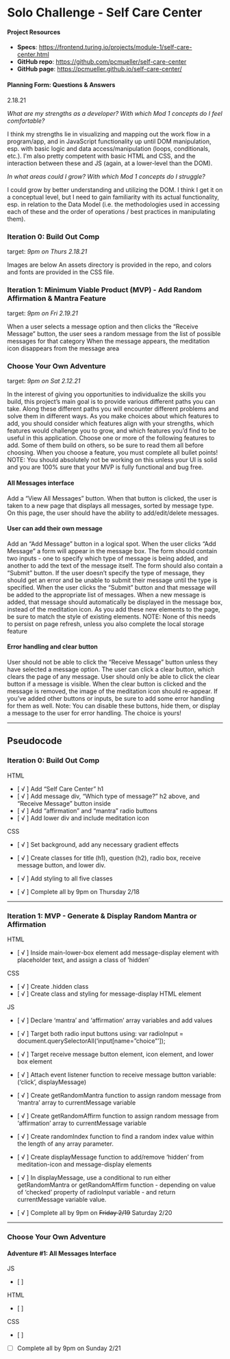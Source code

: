 # Solo Challenge - Self Care Center

#### Project Resources
- **Specs**: https://frontend.turing.io/projects/module-1/self-care-center.html
- **GitHub repo**: https://github.com/pcmueller/self-care-center
- **GitHub page**: https://pcmueller.github.io/self-care-center/

#### Planning Form: Questions & Answers
2.18.21

*What are my strengths as a developer? With which Mod 1 concepts do I feel comfortable?* 
 
I think my strengths lie in visualizing and mapping out the work flow in a program/app, and in JavaScript functionality up until DOM manipulation, esp. with basic logic and data access/manipulation (loops, conditionals, etc.).  I'm also pretty competent with basic HTML and CSS, and the interaction between these and JS (again, at a lower-level than the DOM).  
 
*In what areas could I grow? With which Mod 1 concepts do I struggle?*
 
I could grow by better understanding and utilizing the DOM.  I think I get it on a conceptual level, but I need to gain familiarity with its actual functionality, esp. in relation to the Data Model (i.e. the methodologies used in accessing each of these and the order of operations / best practices in manipulating them).

### Iteration 0: Build Out Comp					
target: *9pm on Thurs 2.18.21*

Images are below
An assets directory is provided in the repo, and colors and fonts are provided in the CSS file.

### Iteration 1: Minimum Viable Product (MVP) - Add Random Affirmation & Mantra Feature
target: *9pm on Fri 2.19.21*

When a user selects a message option and then clicks the “Receive Message” button, the user sees a random message from the list of possible messages for that category
When the message appears, the meditation icon disappears from the message area

### Choose Your Own Adventure
target: *9pm on Sat 2.12.21*

In the interest of giving you opportunities to individualize the skills you build, this project’s main goal is to provide various different paths you can take. Along these different paths you will encounter different problems and solve them in different ways. As you make choices about which features to add, you should consider which features align with your strengths, which features would challenge you to grow, and which features you’d find to be useful in this application. Choose one or more of the following features to add. Some of them build on others, so be sure to read them all before choosing.
When you choose a feature, you must complete all bullet points!
NOTE: You should absolutely not be working on this unless your UI is solid and you are 100% sure that your MVP is fully functional and bug free.

#### All Messages interface

Add a “View All Messages” button.
When that button is clicked, the user is taken to a new page that displays all messages, sorted by message type.
On this page, the user should have the ability to add/edit/delete messages.

#### User can add their own message

Add an “Add Message” button in a logical spot.
When the user clicks “Add Message” a form will appear in the message box. The form should contain two inputs - one to specify which type of message is being added, and another to add the text of the message itself. The form should also contain a “Submit” button.
If the user doesn’t specify the type of message, they should get an error and be unable to submit their message until the type is specified.
When the user clicks the “Submit” button and that message will be added to the appropriate list of messages.
When a new message is added, that message should automatically be displayed in the message box, instead of the meditation icon.
As you add these new elements to the page, be sure to match the style of existing elements.
NOTE: None of this needs to persist on page refresh, unless you also complete the local storage feature

#### Error handling and clear button

User should not be able to click the “Receive Message” button unless they have selected a message option.
The user can click a clear button, which clears the page of any message.
User should only be able to click the clear button if a message is visible.
When the clear button is clicked and the message is removed, the image of the meditation icon should re-appear.
If you’ve added other buttons or inputs, be sure to add some error handling for them as well.
Note: You can disable these buttons, hide them, or display a message to the user for error handling. The choice is yours!

---

## Pseudocode


### Iteration 0: Build Out Comp

HTML
- [ √ ] Add “Self Care Center” h1
- [ √ ]	Add message div, “Which type of message?” h2 above, and “Receive Message” button inside
- [ √ ]	Add “affirmation” and “mantra” radio buttons
- [ √ ]	Add lower div and include meditation icon

CSS
- [ √ ]	Set background, add any necessary gradient effects
- [ √ ]	Create classes for title (h1), question (h2), radio box, receive message button, and lower div.
- [ √ ]	Add styling to all five classes


- [ √ ]	Complete all by 9pm on Thursday 2/18
---

### Iteration 1: MVP - Generate & Display Random Mantra or Affirmation

HTML
- [ √ ]	Inside main-lower-box element add message-display element with placeholder text, and assign a class of ‘hidden’

CSS
- [ √ ]	Create .hidden class
- [ √ ]	Create class and styling for message-display HTML element

JS
- [ √ ]	Declare ‘mantra’ and ‘affirmation’ array variables and add values
- [ √ ]	Target both radio input buttons using: var radioInput = document.querySelectorAll(‘input[name=”choice”’]);
- [ √ ]	Target receive message button element, icon element, and lower box element
- [ √ ]	Attach event listener function to receive message button variable: (‘click’, displayMessage)
- [ √ ] Create getRandomMantra function to assign random message from ‘mantra’ array to currentMessage variable
- [ √ ] Create getRandomAffirm function to assign random message from ‘affirmation’ array to currentMessage variable
- [ √ ]	Create randomIndex function to find a random index value within the length of any array parameter.
- [ √ ]	Create displayMessage function to add/remove ‘hidden’ from meditation-icon and message-display elements
- [ √ ]	In displayMessage, use a conditional to run either getRandomMantra or getRandomAffirm function - depending on value of ‘checked’ property of radioInput variable - and return currentMessage variable value.

- [ √ ]	Complete all by 9pm on ~~Friday 2/19~~ Saturday 2/20

---
### Choose Your Own Adventure

#### Adventure #1: All Messages Interface

JS
- [  ]	

HTML
- [  ] 

CSS
- [  ] 

- [  ] Complete all by 9pm on Sunday 2/21
